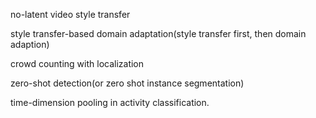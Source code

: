 

no-latent video style transfer

style transfer-based domain adaptation(style transfer first, then domain adaption)

crowd counting with localization

zero-shot detection(or zero shot instance segmentation)

time-dimension pooling in activity classification.